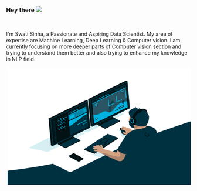 ### Hey there <img src="https://media.giphy.com/media/hvRJCLFzcasrR4ia7z/giphy.gif" width="15px">



<br />

   I'm Swati Sinha, a Passionate and Aspiring Data Scientist. My area of expertise are Machine Learning, Deep Learning & Computer vision. I am currently focusing on more     deeper parts of Computer vision section and trying to understand them better and also trying to enhance my knowledge in NLP field.
   
   <img align="right" alt="GIF" src="https://github.com/Arbazkhan4712/Arbazkhan4712/blob/main/code.gif?raw=true" width="500" height="320" />
   
   
